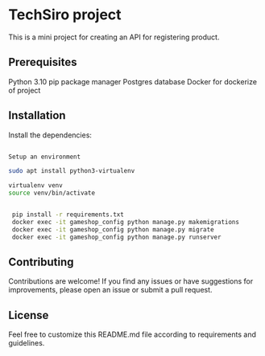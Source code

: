 
# TechSiro project

This is a mini project for creating an API for registering product. 



##  Prerequisites

Python 3.10
pip package manager
Postgres database
Docker for dockerize of project
## Installation

Install the dependencies:
```bash

Setup an environment

sudo apt install python3-virtualenv

virtualenv venv
source venv/bin/activate


 pip install -r requirements.txt
 docker exec -it gameshop_config python manage.py makemigrations
 docker exec -it gameshop_config python manage.py migrate
 docker exec -it gameshop_config python manage.py runserver

```





    




## Contributing

Contributions are welcome! If you find any issues or have suggestions for 
improvements, please open an issue or submit a pull request.

## License


Feel free to customize this README.md file according to  requirements and guidelines.

